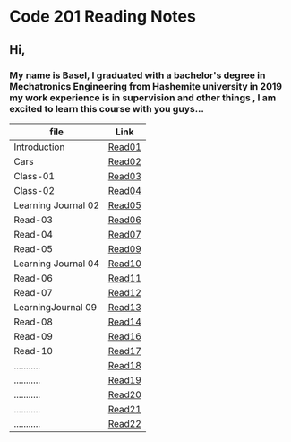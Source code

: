 # Code 201 Reading Notes

## **Hi,**

### My name is Basel, I graduated with a bachelor's degree in Mechatronics Engineering from Hashemite university in 2019 my work experience is in supervision and other things , I am excited to learn this course with you guys...


| file                | Link       |
| ------------------  | -----------|
| Introduction        | [Read01](https://bassel07.github.io/Reading-Notes201/) |
| Cars                | [Read02](https://bassel07.github.io/Cars/)   |
| Class-01            |  [Read03](https://bassel07.github.io/Reading-Notes201/class-01)   |
| Class-02            |  [Read04](https://bassel07.github.io/Reading-Notes201/class-02)   |
| Learning Journal 02 |  [Read05](https://bassel07.github.io/Reading-Notes201/Learning%20Journal)   |
| Read-03             |  [Read06](https://bassel07.github.io/Reading-Notes201/Read-03)   |
| Read-04             |  [Read07](https://bassel07.github.io/Reading-Notes201/Read-04)   |
| Read-05             |  [Read09](https://bassel07.github.io/Reading-Notes201/Read-05)   |
| Learning Journal 04 |  [Read10](https://bassel07.github.io/Reading-Notes201/LearningJournal-04)   |
| Read-06             |  [Read11](https://bassel07.github.io/Reading-Notes201/Read-06)   |
| Read-07             |  [Read12](https://bassel07.github.io/Reading-Notes201/Read-07)   |
| LearningJournal 09  |  [Read13](https://bassel07.github.io/Reading-Notes201/LearningJournal-09)   |
| Read-08             |  [Read14](https://bassel07.github.io/Reading-Notes201/Read-08)   |
| Read-09             |  [Read16](https://bassel07.github.io/Reading-Notes201/Read-09)   |
| Read-10             |  [Read17](https://bassel07.github.io/Reading-Notes201/Read-10)   |
| ...........         |  [Read18]()   |
| ...........         |  [Read19]()   |
| ...........         |  [Read20]()   |
| ...........         |  [Read21]()   |
| ...........         |  [Read22]()   |

